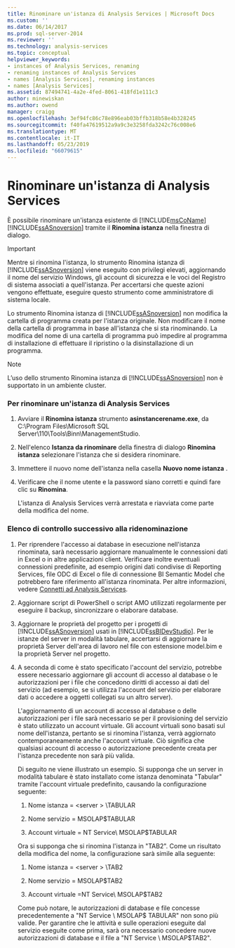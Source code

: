 ```yaml
---
title: Rinominare un'istanza di Analysis Services | Microsoft Docs
ms.custom: ''
ms.date: 06/14/2017
ms.prod: sql-server-2014
ms.reviewer: ''
ms.technology: analysis-services
ms.topic: conceptual
helpviewer_keywords:
- instances of Analysis Services, renaming
- renaming instances of Analysis Services
- names [Analysis Services], renaming instances
- names [Analysis Services]
ms.assetid: 87494741-4a2e-4fed-8061-418fd1e111c3
author: minewiskan
ms.author: owend
manager: craigg
ms.openlocfilehash: 3ef94fc86c78e896eab03bffb318b58e4b328245
ms.sourcegitcommit: f40fa47619512a9a9c3e3258fda3242c76c008e6
ms.translationtype: MT
ms.contentlocale: it-IT
ms.lasthandoff: 05/23/2019
ms.locfileid: "66079615"
---
```

# <a name="rename-an-analysis-services-instance"></a>Rinominare un'istanza di Analysis Services
  È possibile rinominare un'istanza esistente di [!INCLUDE[msCoName](../../includes/msconame-md.md)] [!INCLUDE[ssASnoversion](../../includes/ssasnoversion-md.md)] tramite il **Rinomina istanza** nella finestra di dialogo.  
  
> [!IMPORTANT]  
>  Mentre si rinomina l'istanza, lo strumento Rinomina istanza di [!INCLUDE[ssASnoversion](../../includes/ssasnoversion-md.md)] viene eseguito con privilegi elevati, aggiornando il nome del servizio Windows, gli account di sicurezza e le voci del Registro di sistema associati a quell'istanza. Per accertarsi che queste azioni vengono effettuate, eseguire questo strumento come amministratore di sistema locale.  
  
 Lo strumento Rinomina istanza di [!INCLUDE[ssASnoversion](../../includes/ssasnoversion-md.md)] non modifica la cartella di programma creata per l'istanza originale. Non modificare il nome della cartella di programma in base all'istanza che si sta rinominando. La modifica del nome di una cartella di programma può impedire al programma di installazione di effettuare il ripristino o la disinstallazione di un programma.  
  
> [!NOTE]  
>  L’uso dello strumento Rinomina istanza di [!INCLUDE[ssASnoversion](../../includes/ssasnoversion-md.md)] non è supportato in un ambiente cluster.  
  
### <a name="to-rename-an-instance-of-analysis-services"></a>Per rinominare un'istanza di Analysis Services  
  
1.  Avviare il **Rinomina istanza** strumento **asinstancerename.exe**, da C:\Program Files\Microsoft SQL Server\110\Tools\Binn\ManagementStudio.  
  
2.  Nell'elenco **Istanza da rinominare** della finestra di dialogo **Rinomina istanza** selezionare l'istanza che si desidera rinominare.  
  
3.  Immettere il nuovo nome dell'istanza nella casella **Nuovo nome istanza** .  
  
4.  Verificare che il nome utente e la password siano corretti e quindi fare clic su **Rinomina**.  
  
     L'istanza di Analysis Services verrà arrestata e riavviata come parte della modifica del nome.  
  
### <a name="post-rename-checklist"></a>Elenco di controllo successivo alla ridenominazione  
  
1.  Per riprendere l'accesso ai database in esecuzione nell'istanza rinominata, sarà necessario aggiornare manualmente le connessioni dati in Excel o in altre applicazioni client. Verificare inoltre eventuali connessioni predefinite, ad esempio origini dati condivise di Reporting Services, file ODC di Excel o file di connessione BI Semantic Model che potrebbero fare riferimento all'istanza rinominata. Per altre informazioni, vedere [Connetti ad Analysis Services](connect-to-analysis-services.md).  
  
2.  Aggiornare script di PowerShell o script AMO utilizzati regolarmente per eseguire il backup, sincronizzare o elaborare database.  
  
3.  Aggiornare le proprietà del progetto per i progetti di [!INCLUDE[ssASnoversion](../../includes/ssasnoversion-md.md)] usati in [!INCLUDE[ssBIDevStudio](../../includes/ssbidevstudio-md.md)]. Per le istanze del server in modalità tabulare, accertarsi di aggiornare la proprietà Server dell'area di lavoro nel file con estensione model.bim e la proprietà Server nel progetto.  
  
4.  A seconda di come è stato specificato l'account del servizio, potrebbe essere necessario aggiornare gli account di accesso al database o le autorizzazioni per i file che concedono diritti di accesso ai dati del servizio (ad esempio, se si utilizza l'account del servizio per elaborare dati o accedere a oggetti collegati su un altro server).  
  
     L'aggiornamento di un account di accesso al database o delle autorizzazioni per i file sarà necessario se per il provisioning del servizio è stato utilizzato un account virtuale. Gli account virtuali sono basati sul nome dell'istanza, pertanto se si rinomina l'istanza, verrà aggiornato contemporaneamente anche l'account virtuale. Ciò significa che qualsiasi account di accesso o autorizzazione precedente creata per l'istanza precedente non sarà più valida.  
  
     Di seguito ne viene illustrato un esempio. Si supponga che un server in modalità tabulare è stato installato come istanza denominata "Tabular" tramite l'account virtuale predefinito, causando la configurazione seguente:  
  
    1.  Nome istanza = \<server > \TABULAR  
  
    2.  Nome servizio = MSOLAP$TABULAR  
  
    3.  Account virtuale = NT Service\ MSOLAP$TABULAR  
  
     Ora si supponga che si rinomina l'istanza in "TAB2". Come un risultato della modifica del nome, la configurazione sarà simile alla seguente:  
  
    1.  Nome istanza = \<server > \TAB2  
  
    2.  Nome servizio = MSOLAP$TAB2  
  
    3.  Account virtuale =NT Service\ MSOLAP$TAB2  
  
     Come può notare, le autorizzazioni di database e file concesse precedentemente a "NT Service \ MSOLAP$ TABULAR" non sono più valide. Per garantire che le attività e sulle operazioni eseguite dal servizio eseguite come prima, sarà ora necessario concedere nuove autorizzazioni di database e il file a "NT Service \ MSOLAP$TAB2".  
  
  
